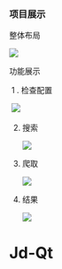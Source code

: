 ### 项目展示

整体布局	

![](D:\coderesp\python\SpiderQt\images\1.png)

功能展示

​	1 . 检查配置

​		![](D:\coderesp\python\SpiderQt\images\2.png)

2. 搜索

   ![](D:\coderesp\python\SpiderQt\images\3.png)

3. 爬取

   ![](D:\coderesp\python\SpiderQt\images\4.gif)

4. 结果

   ![](D:\coderesp\python\SpiderQt\images\5.png)

   

# Jd-Qt
